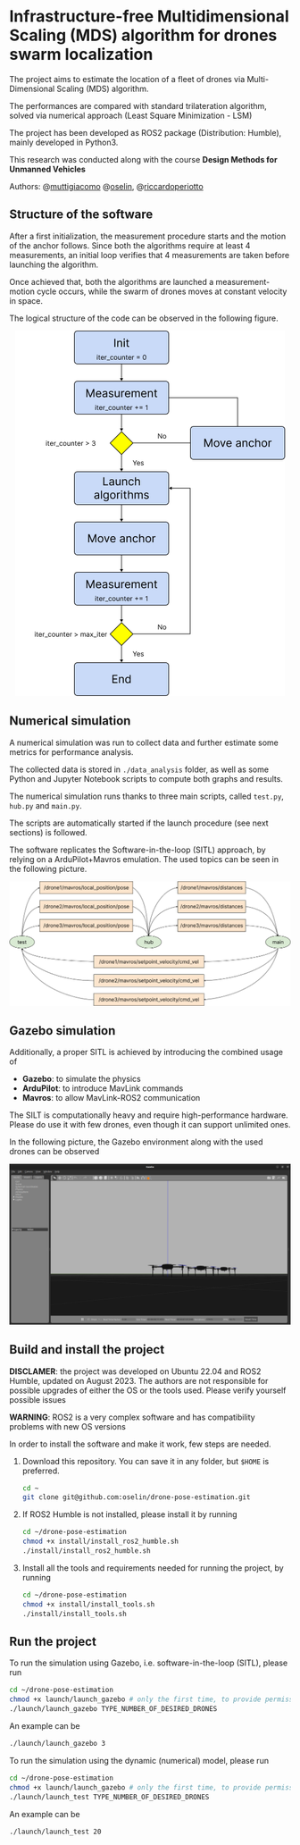 # Infrastructure-free Multidimensional Scaling (MDS) algorithm for drones swarm localization

The project aims to estimate the location of a fleet of drones via Multi-Dimensional Scaling (MDS) algorithm.

The performances are compared with standard trilateration algorithm, solved via numerical approach (Least Square Minimization - LSM)

The project has been developed as ROS2 package (Distribution: Humble), mainly developed in Python3.

This research was conducted along with the course **Design Methods for Unmanned Vehicles**

Authors:
@[muttigiacomo](https://github.com/muttigiacomo)
@[oselin](https://github.com/oselin),
@[riccardoperiotto](https://github.com/riccardoperiotto)


## Structure of the software
After a first initialization, the measurement procedure starts and the motion of the anchor follows. Since both the algorithms require at least 4 measurements, an initial loop verifies that 4 measurements are taken before launching the algorithm.

Once achieved that, both the algorithms are launched a measurement-motion cycle occurs, while the swarm of drones moves at constant velocity in space.

The logical structure of the code can be observed in the following figure.
<p align="center">
    <img src="./images/flowchart_color.png"/>
</p>

## Numerical simulation
A numerical simulation was run to collect data and further estimate some metrics for performance analysis.

The collected data is stored in `./data_analysis` folder, as well as some Python and Jupyter Notebook scripts to compute both graphs and results.

The numerical simulation runs thanks to three main scripts, called `test.py`, `hub.py` and `main.py`.

The scripts are automatically started if the launch procedure (see next sections) is followed.

The software replicates the Software-in-the-loop (SITL) approach, by relying on a ArduPilot+Mavros emulation. The used topics can be seen in the following picture.

<p align="center">
    <img src="./images/nodes_architecture_color.png"/>
</p>

## Gazebo simulation
Additionally, a proper SITL is achieved by introducing the combined usage of
- __Gazebo__: to simulate the physics
- __ArduPilot__: to introduce MavLink commands
- __Mavros__: to allow MavLink-ROS2 communication

The SILT is computationally heavy and require high-performance hardware. Please do use it with few drones, even though it can support unlimited ones.

In the following picture, the Gazebo environment along with the used drones can be observed
<p align="center">
    <img src="./images/gazebo-environment.png"/>
</p>

## Build and install the project

__DISCLAMER__: the project was developed on Ubuntu 22.04 and ROS2 Humble, updated on August 2023. The authors are not responsible for possible upgrades of either the OS or the tools used. Please verify yourself possible issues

__WARNING__: ROS2 is a very complex software and has compatibility problems with new OS versions

In order to install the software and make it work, few steps are needed.

1) Download this repository. You can save it in any folder, but `$HOME` is preferred.
    ~~~bash
    cd ~
    git clone git@github.com:oselin/drone-pose-estimation.git
    ~~~

2) If ROS2 Humble is not installed, please install it by running
    ~~~bash
    cd ~/drone-pose-estimation
    chmod +x install/install_ros2_humble.sh
    ./install/install_ros2_humble.sh
    ~~~

3) Install all the tools and requirements needed for running the project, by running
    ~~~bash
    cd ~/drone-pose-estimation
    chmod +x install/install_tools.sh
    ./install/install_tools.sh
    ~~~

## Run the project

To run the simulation using Gazebo, i.e. software-in-the-loop (SITL), please run
~~~bash
cd ~/drone-pose-estimation
chmod +x launch/launch_gazebo # only the first time, to provide permissions
./launch/launch_gazebo TYPE_NUMBER_OF_DESIRED_DRONES
~~~

An example can be
~~~bash
./launch/launch_gazebo 3
~~~

To run the simulation using the dynamic (numerical) model, please run
~~~bash
cd ~/drone-pose-estimation
chmod +x launch/launch_gazebo # only the first time, to provide permissions
./launch/launch_test TYPE_NUMBER_OF_DESIRED_DRONES
~~~

An example can be
~~~bash
./launch/launch_test 20
~~~